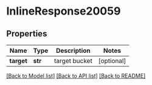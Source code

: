 # InlineResponse20059

## Properties
Name | Type | Description | Notes
------------ | ------------- | ------------- | -------------
**target** | **str** | target bucket | [optional] 

[[Back to Model list]](../README.md#documentation-for-models) [[Back to API list]](../README.md#documentation-for-api-endpoints) [[Back to README]](../README.md)

